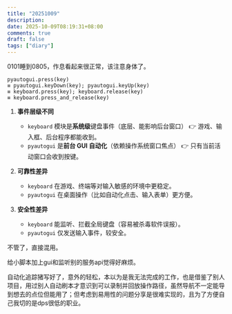 ```yaml
---
title: "20251009"
description: 
date: 2025-10-09T08:19:31+08:00
comments: true
draft: false
tags: ["diary"]
---
```

0101睡到0805，作息看起来很正常，该注意身体了。

```
pyautogui.press(key)
≡ pyautogui.keyDown(key); pyautogui.keyUp(key)
≡ keyboard.press(key); keyboard.release(key)
≡ keyboard.press_and_release(key)
```

1. **事件层级不同**

   * `keyboard` 模块是**系统级**键盘事件（底层、能影响后台窗口）
     👉 游戏、输入框、后台程序都能收到。
   * `pyautogui` 是**前台 GUI 自动化**（依赖操作系统窗口焦点）
     👉 只有当前活动窗口会收到按键。

2. **可靠性差异**

   * `keyboard` 在游戏、终端等对输入敏感的环境中更稳定。
   * `pyautogui` 在桌面操作（比如自动化点击、输入表单）更方便。

3. **安全性差异**

   * `keyboard` 能监听、拦截全局键盘（容易被杀毒软件误报）。
   * `pyautogui` 仅发送输入事件，较安全。

不管了，直接混用。

给小脚本加上gui和监听别的服务api觉得好麻烦。

自动化追踪猪写好了，意外的轻松，本以为是我无法完成的工作，也是借鉴了别人项目，用过别人自动刷本才意识到可以录制并回放操作路径，虽然导航不一定能导到想去的点位但能用了；但考虑到易用性的问题分享是很难实现的，且为了方便自己我切的是dps很低的职业。


